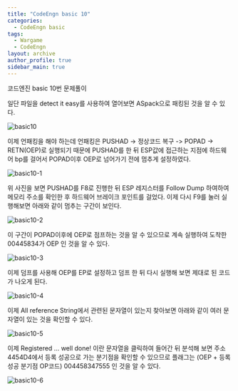 ```yaml
---
title: "CodeEngn basic 10"
categories:
  - CodeEngn basic
tags:
  - Wargame
  - CodeEngn
layout: archive
author_profile: true
sidebar_main: true
---
```


코드엔진 basic 10번 문제풀이

일단 파일을 detect it easy를 사용하여 열어보면 ASpack으로 패킹된 것을 알 수 있다.

![basic10](https://user-images.githubusercontent.com/91646923/135462188-27cfbd2c-21d3-4842-81b0-a0d932ae341c.JPG)

이제 언패킹을 해야 하는데 언패킹은 PUSHAD -> 정상코드 복구 -> POPAD -> RETN(OEP)로 실행되기 때문에 PUSHAD를 한 뒤 ESP값에 접근하는 지점에 하드웨어 bp를 걸어서 POPAD이후 OEP로 넘어가기 전에 멈추게 설정하였다.

![basic10-1](https://user-images.githubusercontent.com/91646923/135462194-08f9b4e7-ccc4-4f6c-8435-2af8cf317af9.JPG)

위 사진을 보면 PUSHAD를 F8로 진행한 뒤 ESP 레지스터를 Follow Dump 하여하여 메모리 주소를 확인한 후 하드웨어 브레이크 포인트를 걸었다. 이제 다시 F9를 눌러 실행해보면 아래와 같이 멈추는 구간이 보인다.

![basic10-2](https://user-images.githubusercontent.com/91646923/135462200-19f7bfb7-7e85-4f8c-8d12-b77998549272.JPG)

이 구간이 POPAD이후에 OEP로 점프하는 것을 알 수 있으므로 계속 실행하여 도착한 00445834가 OEP 인 것을 알 수 있다.

![basic10-3](https://user-images.githubusercontent.com/91646923/135462205-40570b06-9fc1-4d4d-8b21-1d265421c369.JPG)

이제 덤프를 사용해 OEP를 EP로 설정하고 덤프 한 뒤 다시 실행해 보면 제대로 된 코드가 나오게 된다.

![basic10-4](https://user-images.githubusercontent.com/91646923/135462210-32229d72-37be-47d5-9073-383bef5b0686.JPG)

이제 All reference String에서 관련된 문자열이 있는지 찾아보면 아래와 같이 여러 문자열이 있는 것을 확인할 수 있다.

![basic10-5](https://user-images.githubusercontent.com/91646923/135462219-126790aa-4f2d-4ac4-aae6-ad8d9f9f8cf9.JPG)

이제 Registered … well done! 이란 문자열을 클릭하여 들어간 뒤 분석해 보면 주소 4454D4에서 등록 성공으로 가는 분기점을 확인할 수 있으므로 플래그는 (OEP + 등록 성공 분기점 OP코드) 004458347555 인 것을 알 수 있다.

![basic10-6](https://user-images.githubusercontent.com/91646923/135462228-37318359-fb15-460f-a758-d087350d5605.JPG)
